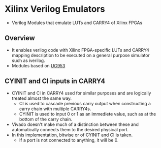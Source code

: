 # Xilinx Verilog Emulators
- Verilog Modules that emulate LUTs and CARRY4 of Xilinx FPGAs

## Overview
- It enables verilog code with Xilinx FPGA-specific LUTs and CARRY4 mapping description to be executed on a general purpose simulator such as iverilog.
- Modules based on [UG953](https://docs.xilinx.com/r/en-US/ug953-vivado-7series-libraries/Introduction)

## CYINIT and CI inputs in CARRY4
- CYINIT and CI in CARRY4 used for similar purposes and are logically treated almost the same way.
  - CI is used to cascade previous carry output when constructing a carry chain with multiple CARRY4s.
  - CYINIT is used to input 0 or 1 as an immediete value, such as at the bottom of the carry chain.
- Vivado doesn't make much of a distinction between these and automatically connects them to the desired physical port.
- In this implementation, bitwise or of CYINIT and CI is taken.
  - If a port is not connected to anything, it will be 0.
